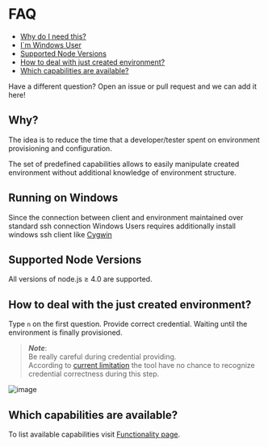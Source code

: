 # FAQ

- [Why do I need this?](#why)
- [I`m Windows User](#running-on-windows)
- [Supported Node Versions](#supported-node-versions)
- [How to deal with just created environment?](#how-to-deal-with-just-created-environment)
- [Which capabilities are available?](#which-capabilities-are-available)

Have a different question? Open an issue or pull request and we can add it here!

## Why?

The idea is to reduce the time that a developer/tester spent on environment provisioning and configuration. 

The set of predefined capabilities allows to easily manipulate created environment without additional knowledge of environment structure.

## Running on Windows

Since the connection between client and environment maintained over standard ssh connection Windows Users 
requires additionally install windows ssh client like [Cygwin](https://cygwin.com/install.html)   

## Supported Node Versions 

All versions of node.js ≥ 4.0 are supported.

## How to deal with the just created environment?

Type `n` on the first question.
Provide correct credential.
Waiting until the environment is finally provisioned.

> ***Note***: <br>
> Be really careful during credential providing. <br>
> According to [current limitation](kial.md) the tool have no chance to recognize credential correctness during this step.  

![image](https://cloud.githubusercontent.com/assets/5380167/23102868/e189c55e-f6b9-11e6-9593-20d6cae9b732.png)

## Which capabilities are available?

To list available capabilities visit [Functionality page](functionality.md). 